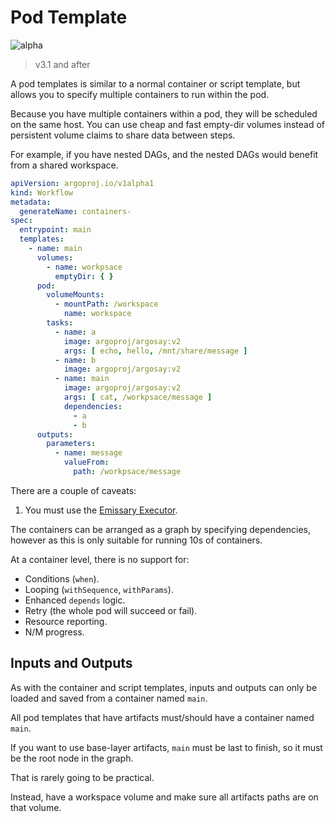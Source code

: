 # Pod Template

![alpha](assets/alpha.svg)

> v3.1 and after

A pod templates is similar to a normal container or script template, but allows you to specify multiple containers to
run within the pod.

Because you have multiple containers within a pod, they will be scheduled on the same host. You can use cheap and fast
empty-dir volumes instead of persistent volume claims to share data between steps.

For example, if you have nested DAGs, and the nested DAGs would benefit from a shared workspace.

```yaml
apiVersion: argoproj.io/v1alpha1
kind: Workflow
metadata:
  generateName: containers-
spec:
  entrypoint: main
  templates:
    - name: main
      volumes:
        - name: workpsace
          emptyDir: { }
      pod:
        volumeMounts:
          - mountPath: /workspace
            name: workspace
        tasks:
          - name: a
            image: argoproj/argosay:v2
            args: [ echo, hello, /mnt/share/message ]
          - name: b
            image: argoproj/argosay:v2
          - name: main
            image: argoproj/argosay:v2
            args: [ cat, /workpsace/message ]
            dependencies:
              - a
              - b
      outputs:
        parameters:
          - name: message
            valueFrom:
              path: /workpsace/message
```

There are a couple of caveats:

1. You must use the [Emissary Executor](workflow-executors.md#emissary-emissary).

The containers can be arranged as a graph by specifying dependencies, however as this is only suitable for running 10s
of containers.

At a container level, there is no support for:

* Conditions (`when`).
* Looping (`withSequence`, `withParams`).
* Enhanced `depends` logic.
* Retry (the whole pod will succeed or fail).
* Resource reporting.
* N/M progress.

## Inputs and Outputs

As with the container and script templates, inputs and outputs can only be loaded and saved from a container
named `main`.

All pod templates that have artifacts must/should have a container named `main`.

If you want to use base-layer artifacts, `main` must be last to finish, so it must be the root node in the graph.

That is rarely going to be practical.

Instead, have a workspace volume and make sure all artifacts paths are on that volume.